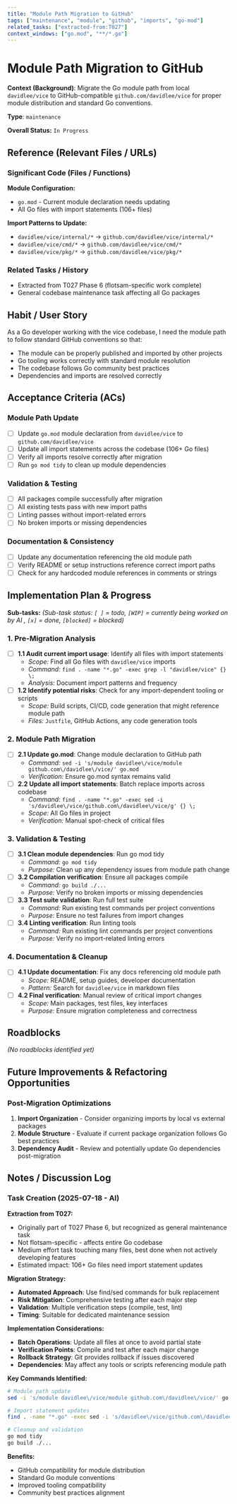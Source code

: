 ```yaml
---
title: "Module Path Migration to GitHub"
tags: ["maintenance", "module", "github", "imports", "go-mod"]
related_tasks: ["extracted-from:T027"]
context_windows: ["go.mod", "**/*.go"]
---
```

# Module Path Migration to GitHub

**Context (Background)**:
Migrate the Go module path from local `davidlee/vice` to GitHub-compatible `github.com/davidlee/vice` for proper module distribution and standard Go conventions.

**Type**: `maintenance`

**Overall Status:** `In Progress`

## Reference (Relevant Files / URLs)

### Significant Code (Files / Functions)
**Module Configuration:**
- `go.mod` - Current module declaration needs updating
- All Go files with import statements (106+ files)

**Import Patterns to Update:**
- `davidlee/vice/internal/*` → `github.com/davidlee/vice/internal/*`
- `davidlee/vice/cmd/*` → `github.com/davidlee/vice/cmd/*`
- `davidlee/vice/pkg/*` → `github.com/davidlee/vice/pkg/*`

### Related Tasks / History
- Extracted from T027 Phase 6 (flotsam-specific work complete)
- General codebase maintenance task affecting all Go packages

## Habit / User Story

As a Go developer working with the vice codebase, I need the module path to follow standard GitHub conventions so that:
- The module can be properly published and imported by other projects
- Go tooling works correctly with standard module resolution
- The codebase follows Go community best practices
- Dependencies and imports are resolved correctly

## Acceptance Criteria (ACs)

### Module Path Update
- [ ] Update `go.mod` module declaration from `davidlee/vice` to `github.com/davidlee/vice`
- [ ] Update all import statements across the codebase (106+ Go files)
- [ ] Verify all imports resolve correctly after migration
- [ ] Run `go mod tidy` to clean up module dependencies

### Validation & Testing
- [ ] All packages compile successfully after migration
- [ ] All existing tests pass with new import paths
- [ ] Linting passes without import-related errors
- [ ] No broken imports or missing dependencies

### Documentation & Consistency
- [ ] Update any documentation referencing the old module path
- [ ] Verify README or setup instructions reference correct import paths
- [ ] Check for any hardcoded module references in comments or strings

## Implementation Plan & Progress

**Sub-tasks:**
*(Sub-task status: `[ ]` = todo, `[WIP]` = currently being worked on by AI , `[x]` = done, `[blocked]` = blocked)*

### 1. Pre-Migration Analysis
- [ ] **1.1 Audit current import usage**: Identify all files with import statements
  - *Scope:* Find all Go files with `davidlee/vice` imports
  - *Command:* `find . -name "*.go" -exec grep -l "davidlee/vice" {} \;`
  - *Analysis:* Document import patterns and frequency
- [ ] **1.2 Identify potential risks**: Check for any import-dependent tooling or scripts
  - *Scope:* Build scripts, CI/CD, code generation that might reference module path
  - *Files:* `Justfile`, GitHub Actions, any code generation tools

### 2. Module Path Migration
- [ ] **2.1 Update go.mod**: Change module declaration to GitHub path
  - *Command:* `sed -i 's/module davidlee\/vice/module github.com\/davidlee\/vice/' go.mod`
  - *Verification:* Ensure go.mod syntax remains valid
- [ ] **2.2 Update all import statements**: Batch replace imports across codebase
  - *Command:* `find . -name "*.go" -exec sed -i 's/davidlee\/vice/github.com\/davidlee\/vice/g' {} \;`
  - *Scope:* All Go files in project
  - *Verification:* Manual spot-check of critical files

### 3. Validation & Testing
- [ ] **3.1 Clean module dependencies**: Run go mod tidy
  - *Command:* `go mod tidy`
  - *Purpose:* Clean up any dependency issues from module path change
- [ ] **3.2 Compilation verification**: Ensure all packages compile
  - *Command:* `go build ./...`
  - *Purpose:* Verify no broken imports or missing dependencies
- [ ] **3.3 Test suite validation**: Run full test suite
  - *Command:* Run existing test commands per project conventions
  - *Purpose:* Ensure no test failures from import changes
- [ ] **3.4 Linting verification**: Run linting tools
  - *Command:* Run existing lint commands per project conventions
  - *Purpose:* Verify no import-related linting errors

### 4. Documentation & Cleanup
- [ ] **4.1 Update documentation**: Fix any docs referencing old module path
  - *Scope:* README, setup guides, developer documentation
  - *Pattern:* Search for `davidlee/vice` in markdown files
- [ ] **4.2 Final verification**: Manual review of critical import changes
  - *Scope:* Main packages, test files, key interfaces
  - *Purpose:* Ensure migration completeness and correctness

## Roadblocks

*(No roadblocks identified yet)*

## Future Improvements & Refactoring Opportunities

### **Post-Migration Optimizations**
1. **Import Organization** - Consider organizing imports by local vs external packages
2. **Module Structure** - Evaluate if current package organization follows Go best practices
3. **Dependency Audit** - Review and potentially update Go dependencies post-migration

## Notes / Discussion Log

### **Task Creation (2025-07-18 - AI)**

**Extraction from T027:**
- Originally part of T027 Phase 6, but recognized as general maintenance task
- Not flotsam-specific - affects entire Go codebase
- Medium effort task touching many files, best done when not actively developing features
- Estimated impact: 106+ Go files need import statement updates

**Migration Strategy:**
- **Automated Approach**: Use find/sed commands for bulk replacement
- **Risk Mitigation**: Comprehensive testing after each major step
- **Validation**: Multiple verification steps (compile, test, lint)
- **Timing**: Suitable for dedicated maintenance session

**Implementation Considerations:**
- **Batch Operations**: Update all files at once to avoid partial state
- **Verification Points**: Compile and test after each major change
- **Rollback Strategy**: Git provides rollback if issues discovered
- **Dependencies**: May affect any tools or scripts referencing module path

**Key Commands Identified:**
```bash
# Module path update
sed -i 's/module davidlee\/vice/module github.com\/davidlee\/vice/' go.mod

# Import statement updates  
find . -name "*.go" -exec sed -i 's/davidlee\/vice/github.com\/davidlee\/vice/g' {} \;

# Cleanup and validation
go mod tidy
go build ./...
```

**Benefits:**
- GitHub compatibility for module distribution
- Standard Go module conventions
- Improved tooling compatibility
- Community best practices alignment